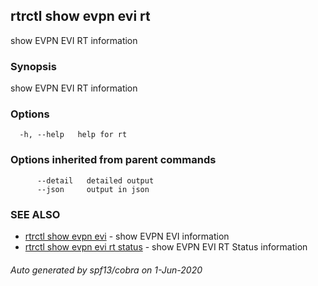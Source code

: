 ## rtrctl show evpn evi rt

show EVPN EVI RT information

### Synopsis


show EVPN EVI RT information

### Options

```
  -h, --help   help for rt
```

### Options inherited from parent commands

```
      --detail   detailed output
      --json     output in json
```

### SEE ALSO
* [rtrctl show evpn evi](rtrctl_show_evpn_evi.md)	 - show EVPN EVI information
* [rtrctl show evpn evi rt status](rtrctl_show_evpn_evi_rt_status.md)	 - show EVPN EVI RT Status information

###### Auto generated by spf13/cobra on 1-Jun-2020

